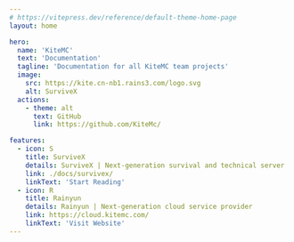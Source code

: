 ```yaml
---
# https://vitepress.dev/reference/default-theme-home-page
layout: home

hero:
  name: 'KiteMC'
  text: 'Documentation'
  tagline: 'Documentation for all KiteMC team projects'
  image:
    src: https://kite.cn-nb1.rains3.com/logo.svg
    alt: SurviveX
  actions:
    - theme: alt
      text: GitHub
      link: https://github.com/KiteMc/

features:
  - icon: S
    title: SurviveX
    details: SurviveX | Next-generation survival and technical server
    link: ./docs/survivex/
    linkText: 'Start Reading'
  - icon: R
    title: Rainyun
    details: Rainyun | Next-generation cloud service provider
    link: https://cloud.kitemc.com/
    linkText: 'Visit Website'
---
```


<script setup>
import Contributors from '../.vitepress/theme/components/Contributors.vue'
</script>